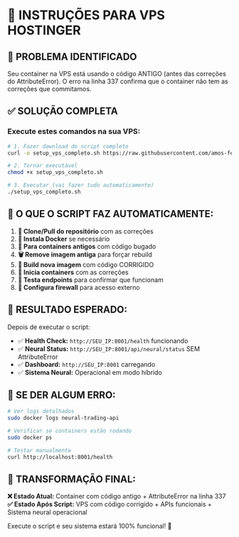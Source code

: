# 🚀 INSTRUÇÕES PARA VPS HOSTINGER

## 🎯 PROBLEMA IDENTIFICADO
Seu container na VPS está usando o código ANTIGO (antes das correções do AttributeError).
O erro na linha 337 confirma que o container não tem as correções que commitamos.

## ✅ SOLUÇÃO COMPLETA

### **Execute estes comandos na sua VPS:**

```bash
# 1. Fazer download do script completo
curl -o setup_vps_completo.sh https://raw.githubusercontent.com/amos-fernandes/moises/main/setup_vps_completo.sh

# 2. Tornar executável
chmod +x setup_vps_completo.sh

# 3. Executar (vai fazer tudo automaticamente)
./setup_vps_completo.sh
```

## 🔧 O QUE O SCRIPT FAZ AUTOMATICAMENTE:

1. **📁 Clone/Pull do repositório** com as correções
2. **🐳 Instala Docker** se necessário  
3. **🛑 Para containers antigos** com código bugado
4. **🗑️ Remove imagem antiga** para forçar rebuild
5. **🔨 Build nova imagem** com código CORRIGIDO
6. **🚀 Inicia containers** com as correções
7. **🧪 Testa endpoints** para confirmar que funcionam
8. **🔧 Configura firewall** para acesso externo

## 🎯 RESULTADO ESPERADO:

Depois de executar o script:
- ✅ **Health Check:** `http://SEU_IP:8001/health` funcionando
- ✅ **Neural Status:** `http://SEU_IP:8001/api/neural/status` SEM AttributeError  
- ✅ **Dashboard:** `http://SEU_IP:8001` carregando
- ✅ **Sistema Neural:** Operacional em modo híbrido

## 🚨 SE DER ALGUM ERRO:

```bash
# Ver logs detalhados
sudo docker logs neural-trading-api

# Verificar se containers estão rodando  
sudo docker ps

# Testar manualmente
curl http://localhost:8001/health
```

## 🎉 TRANSFORMAÇÃO FINAL:

**❌ Estado Atual:** Container com código antigo + AttributeError na linha 337  
**✅ Estado Após Script:** VPS com código corrigido + APIs funcionais + Sistema neural operacional

Execute o script e seu sistema estará 100% funcional! 🚀